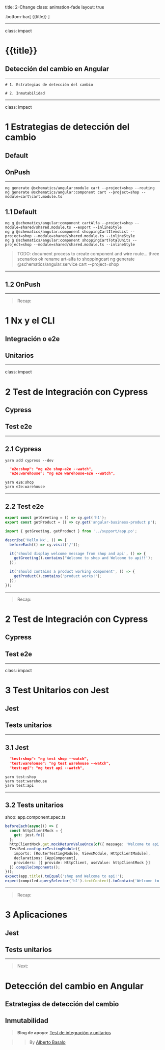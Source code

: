 title: 2-Change
class: animation-fade
layout: true

.bottom-bar[
{{title}}
]

---

class: impact

# {{title}}

## Detección del cambio en Angular

---

    # 1. Estrategias de detección del cambio

    # 2. Inmutabilidad


---

class: impact

# 1 Estrategias de detección del cambio

## Default

## OnPush

---

```terminal
ng generate @schematics/angular:module cart --project=shop --routing
ng generate @schematics/angular:component cart --project=shop --module=cart\cart.module.ts
```

## 1.1 Default

```terminal
ng g @schematics/angular:component cartAlfa --project=shop --module=shared/shared.module.ts --export --inlineStyle
ng g @schematics/angular:component shoppingCartItemsList --project=shop --module=shared/shared.module.ts --inlineStyle
ng g @schematics/angular:component shoppingCartTotalUnits --project=shop --module=shared/shared.module.ts --inlineStyle
```

> TODO: document process to create component and wire route...
three scenarios ok
rename art-alfa to shoppingcart
ng generate @schematics/angular:service cart --project=shop

---

## 1.2 OnPush


---

> Recap:

# 1 Nx y el CLI

## Integración o e2e

## Unitarios

---

class: impact

# 2 Test de Integración con Cypress

## Cypress

## Test e2e

---

## 2.1 Cypress

```terminal
yarn add cypress --dev
```

```json
  "e2e:shop": "ng e2e shop-e2e --watch",
  "e2e:warehouse": "ng e2e warehouse-e2e --watch",
```

```terminal
yarn e2e:shop
yarn e2e:warehouse
```

---

## 2.2 Test e2e

```typescript
export const getGreeting = () => cy.get('h1');
export const getProduct = () => cy.get('angular-business-product p');
```

```typescript
import { getGreeting, getProduct } from '../support/app.po';

describe('Hello Nx', () => {
  beforeEach(() => cy.visit('/'));

  it('should display welcome message from shop and api', () => {
    getGreeting().contains('Welcome to shop and Welcome to api!!');
  });

  it('should contains a product working component', () => {
    getProduct().contains('product works!');
  });
});
```

---

> Recap:

# 2 Test de Integración con Cypress

## Cypress

## Test e2e

---

class: impact

# 3 Test Unitarios con Jest

## Jest

## Tests unitarios

---

## 3.1 Jest

```json
  "test:shop": "ng test shop --watch",
  "test:warehouse": "ng test warehouse --watch",
  "test:api": "ng test api --watch",
```

```terminal
yarn test:shop
yarn test:warehouse
yarn test:api
```

---

## 3.2 Tests unitarios

shop: app.component.spec.ts

```typescript
beforeEach(async(() => {
  const httpClientMock = {
    get: jest.fn()
  };
  httpClientMock.get.mockReturnValueOnce(of({ message: 'Welcome to api!' }));
  TestBed.configureTestingModule({
    imports: [RouterTestingModule, ViewsModule, HttpClientModule],
    declarations: [AppComponent],
    providers: [{ provide: HttpClient, useValue: httpClientMock }]
  }).compileComponents();
}));
expect(app.title).toEqual('shop and Welcome to api!');
expect(compiled.querySelector('h1').textContent).toContain('Welcome to shop and Welcome to api!!');
```

---

> Recap:

# 3 Aplicaciones

## Jest

## Tests unitarios

---


> Next:

# Detección del cambio en Angular

## Estrategias de detección del cambio
## Inmutabilidad


> **Blog de apoyo:** [Test de integración y unitarios](https://academia-binaria.com/test-de-integracion-y-unitarios/)

> > By [Alberto Basalo](https://twitter.com/albertobasalo)
